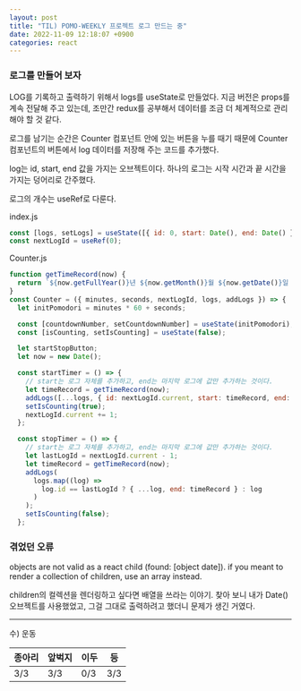 ```yaml
---
layout: post
title: "TIL) POMO-WEEKLY 프로젝트 로그 만드는 중"
date: 2022-11-09 12:18:07 +0900
categories: react
---
```


### 로그를 만들어 보자

LOG를 기록하고 출력하기 위해서 logs를 useState로 만들었다. 지금 버전은 props를 계속 전달해 주고 있는데, 조만간 redux를 공부해서 데이터를 조금 더 체계적으로 관리해야 할 것 같다.

로그를 남기는 순간은 Counter 컴포넌트 안에 있는 버튼을 누를 때기 때문에 Counter 컴포넌트의 버튼에서 log 데이터를 저장해 주는 코드를 추가했다.

log는 id, start, end 값을 가지는 오브젝트이다. 하나의 로그는 시작 시간과 끝 시간을 가지는 덩어리로 간주했다.

로그의 개수는 useRef로 다룬다.

index.js

```js
const [logs, setLogs] = useState([{ id: 0, start: Date(), end: Date() }]);
const nextLogId = useRef(0);
```

Counter.js

```js
function getTimeRecord(now) {
  return `${now.getFullYear()}년 ${now.getMonth()}월 ${now.getDate()}일 ${now.getHours()}시 ${now.getMinutes()}분 `;
}
const Counter = ({ minutes, seconds, nextLogId, logs, addLogs }) => {
  let initPomodori = minutes * 60 + seconds;

  const [countdownNumber, setCountdownNumber] = useState(initPomodori);
  const [isCounting, setIsCounting] = useState(false);

  let startStopButton;
  let now = new Date();

  const startTimer = () => {
    // start는 로그 자체를 추가하고, end는 마지막 로그에 값만 추가하는 것이다.
    let timeRecord = getTimeRecord(now);
    addLogs([...logs, { id: nextLogId.current, start: timeRecord, end: "" }]); // end 넣을 필요가 있을까?
    setIsCounting(true);
    nextLogId.current += 1;
  };

  const stopTimer = () => {
    // start는 로그 자체를 추가하고, end는 마지막 로그에 값만 추가하는 것이다.
    let lastLogId = nextLogId.current - 1;
    let timeRecord = getTimeRecord(now);
    addLogs(
      logs.map((log) =>
        log.id == lastLogId ? { ...log, end: timeRecord } : log
      )
    );
    setIsCounting(false);
  };
```

### 겪었던 오류

objects are not valid as a react child (found: [object date]). if you meant to render a collection of children, use an array instead.

children의 컬렉션을 렌더링하고 싶다면 배열을 쓰라는 이야기. 찾아 보니 내가 Date() 오브젝트를 사용했었고, 그걸 그대로 출력하려고 했더니 문제가 생긴 거였다.

<hr />
수) 운동

| 종아리 | 앞벅지 | 이두 | 등  |
| ------ | ------ | ---- | --- |
| 3/3    | 3/3    | 0/3  | 3/3 |
